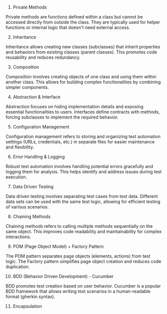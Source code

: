 1. Private Methods

Private methods are functions defined within a class but cannot be accessed directly from outside the class. They are typically used for helper functions or internal logic that doesn't need external access.

2. Inheritance

Inheritance allows creating new classes (subclasses) that inherit properties and behaviors from existing classes (parent classes). This promotes code reusability and reduces redundancy.

3. Composition

Composition involves creating objects of one class and using them within another class. This allows for building complex functionalities by combining simpler components.

4. Abstraction & Interface

Abstraction focuses on hiding implementation details and exposing essential functionalities to users. Interfaces define contracts with methods, forcing subclasses to implement the required behavior.

5. Configuration Management

Configuration management refers to storing and organizing test automation settings (URLs, credentials, etc.) in separate files for easier maintenance and flexibility.

6. Error Handling & Logging

Robust test automation involves handling potential errors gracefully and logging them for analysis. This helps identify and address issues during test execution.

7. Data Driven Testing

Data driven testing involves separating test cases from test data. Different data sets can be used with the same test logic, allowing for efficient testing of various scenarios.

8. Chaining Methods

Chaining methods refers to calling multiple methods sequentially on the same object. This improves code readability and maintainability for complex interactions.

9. POM (Page Object Model) + Factory Pattern

The POM pattern separates page objects (elements, actions) from test logic. The Factory pattern simplifies page object creation and reduces code duplication.

10. BDD (Behavior Driven Development) - Cucumber

BDD promotes test creation based on user behavior. Cucumber is a popular BDD framework that allows writing test scenarios in a human-readable format (gherkin syntax).

11. Encapsulation
